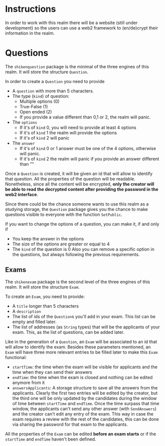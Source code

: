 # Instructions

In order to work with this realm there will be a website (still under development) so the users can use a web2 framework to (en/de)crypt their information in the realm.

# Questions
The `shikenquestion` package is the minimal of the three engines of this realm. It will store the structure `Question`. 

In order to create a `Question` you need to provide 
- A `question` with more than 5 characters.
- The type (`kind`) of question:
    - Multiple options (0)
    - True-False (1)
    - Open ended (2)
    - If you provide a value different than 0,1 or 2, the realm will panic.
- The `options` 
    - If it's of `kind` 0, you will need to provide at least 4 options
    - If it's of `kind` 1 the realm will provide the options
    - If it's of `kind` 2 will panic
- The `answer`
    - If it's of `kind` 0 or 1 answer must be one of the 4 options, otherwise will panic.
    - If it's of `kind` 2 the realm will panic if you provide an answer different than ""

Once a `Question` is created, it will be given an id that will allow to identify that question.
All the properties of the question will be readable. Nonetheless, since all the content will be encrypted, **only the creator will be able to read the decrypted content after providing the password in the web2 interface**. 

Since there could be the chance someone wants to use this realm as a studying storage, the `Question` package gives you the chance to make questions visible to everyone with the function `SetPublic`.

If you want to change the options of a question, you can make it, if and only if
- You keep the answer in the options
- The size of the options are greater or equal to 4
- The `kind` of the question is 0
Also you can remove a specific option in the questions, but always following the previous requirements. 

## Exams
The `shikenexam` package is the second level of the three engines of this realm. It will store the structure `Exam`. 

To create an `Exam`, you need to provide:
- A `title` longer than 5 characters
- A `description` 
- The list of ids of the `Question`s you'll add in your exam. This list can be empty and filled later.
- The list of addresses (as `String` types) that will be the applicants of your exam. This, as the list of questions, can be added later.

Like in the generation of a `Question`, an `Exam` will be associated to an id that will allow to identify the exam. Besides these parameters mentioned, an `Exam` will have three more relevant entries to be filled later to make this `Exam` functional:
- `startTime`: the time when the exam will be visible for applicants and the time when they can send their answers
- `endTime`: the time when the exam is closed and nothing can be edited anymore from it
- `answersApplicants`: A storage structure to save all the answers from the applicants.
Clearly the first two entries will be edited by the creator, but the third one will be only updated by the candidates during the window of time between `startTime` and `endTime`. Once the time surpass that time window, the applicants can't send any other answer (with `SendAnswers`) and the creator can't edit any entry of the exam. This way in case the exam requires a review with the rest of the candidates, this can be done via sharing the password for that exam to the applicants.

All the properties of the `Exam` can be edited **before an exam starts** or if the `startTime` and `endTime` haven't been defined.